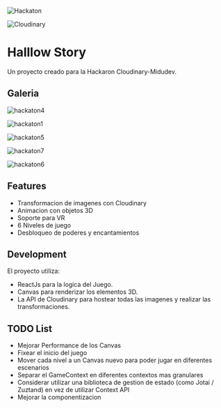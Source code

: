 <div styles="display:flex;">
  
![Hackaton](https://img.shields.io/badge/Midudev-Hackaton-0099ff)

![Cloudinary](https://img.shields.io/badge/Cloudinary-Hackaton-8A2BE2)
</div>


# Halllow Story

Un proyecto creado para la Hackaron Cloudinary-Midudev.

## Galeria
![hackaton4](https://github.com/user-attachments/assets/7096017e-549f-4682-9260-361d6f7373ed)

![hackaton1](https://github.com/user-attachments/assets/4aafaf8c-12a3-40d4-9f75-8b8094da886a)

![hackaton5](https://github.com/user-attachments/assets/548544a5-25f6-4091-8074-2b98a3210ee2)

![hackaton7](https://github.com/user-attachments/assets/a71d036f-da56-42ba-9b75-24e217b321a5)

![hackaton6](https://github.com/user-attachments/assets/bc2cf0bf-bea2-4be3-afdd-05bc08a5022f)

## Features
- Transformacion de imagenes con Cloudinary
- Animacion con objetos 3D
- Soporte para VR
- 6 Niveles de juego
- Desbloqueo de poderes y encantamientos

## Development

El proyecto utiliza:

- ReactJs para la logica del Juego.
- Canvas para renderizar los elementos 3D.
- La API de Cloudinary para hostear todas las imagenes y realizar las transformaciones.

## TODO List
- Mejorar Performance de los Canvas
- Fixear el inicio del juego
- Mover cada nivel a un Canvas nuevo para poder jugar en diferentes escenarios
- Separar el GameContext en diferentes contextos mas granulares
- Considerar utilizar una biblioteca de gestion de estado (como Jotai / Zuztand) en vez de utilizar Context API
- Mejorar la componentizacion

